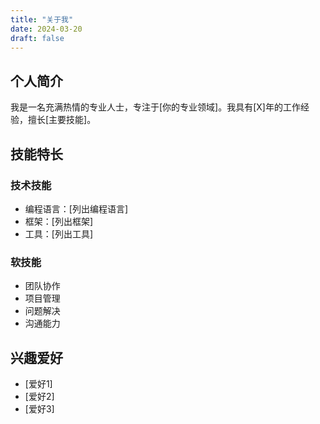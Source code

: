 ```yaml
---
title: "关于我"
date: 2024-03-20
draft: false
---
```


## 个人简介

我是一名充满热情的专业人士，专注于[你的专业领域]。我具有[X]年的工作经验，擅长[主要技能]。

## 技能特长

### 技术技能
- 编程语言：[列出编程语言]
- 框架：[列出框架]
- 工具：[列出工具]

### 软技能
- 团队协作
- 项目管理
- 问题解决
- 沟通能力

## 兴趣爱好
- [爱好1]
- [爱好2]
- [爱好3]
